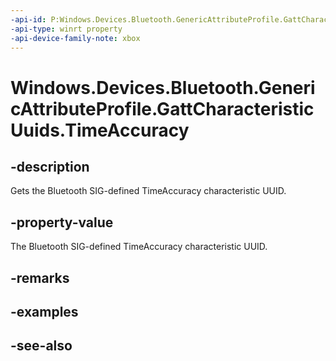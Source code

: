 ```yaml
---
-api-id: P:Windows.Devices.Bluetooth.GenericAttributeProfile.GattCharacteristicUuids.TimeAccuracy
-api-type: winrt property
-api-device-family-note: xbox
---
```


<!-- Property syntax
public System.Guid TimeAccuracy { get; }
-->

# Windows.Devices.Bluetooth.GenericAttributeProfile.GattCharacteristicUuids.TimeAccuracy

## -description
Gets the Bluetooth SIG-defined TimeAccuracy characteristic UUID.

## -property-value
The Bluetooth SIG-defined TimeAccuracy characteristic UUID.

## -remarks

## -examples

## -see-also
